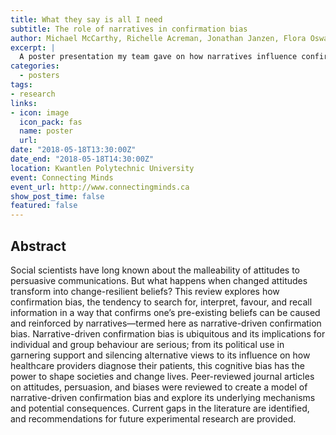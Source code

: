 ```yaml
---
title: What they say is all I need
subtitle: The role of narratives in confirmation bias
author: Michael McCarthy, Richelle Acreman, Jonathan Janzen, Flora Oswald, and Sven Van de Wetering
excerpt: |
  A poster presentation my team gave on how narratives influence confirmation bias.
categories:
  - posters
tags:
- research
links:
- icon: image
  icon_pack: fas
  name: poster
  url: 
date: "2018-05-18T13:30:00Z"
date_end: "2018-05-18T14:30:00Z"
location: Kwantlen Polytechnic University
event: Connecting Minds
event_url: http://www.connectingminds.ca
show_post_time: false
featured: false
---
```


## Abstract

Social scientists have long known about the malleability of attitudes to persuasive communications. But what happens when changed attitudes transform into change-resilient beliefs? This review explores how confirmation bias, the tendency to search for, interpret, favour, and recall information in a way that confirms one’s pre-existing beliefs can be caused and reinforced by narratives—termed here as narrative-driven confirmation bias. Narrative-driven confirmation bias is ubiquitous and its implications for individual and group behaviour are serious; from its political use in garnering support and silencing alternative views to its influence on how healthcare providers diagnose their patients, this cognitive bias has the power to shape societies and change lives. Peer-reviewed journal articles on attitudes, persuasion, and biases were reviewed to create a model of narrative-driven confirmation bias and explore its underlying mechanisms and potential consequences. Current gaps in the literature are identified, and recommendations for future experimental research are provided.

